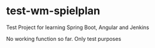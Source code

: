 # test-wm-spielplan
Test Project for learning Spring Boot, Angular and Jenkins


No working function so far. Only test purposes
